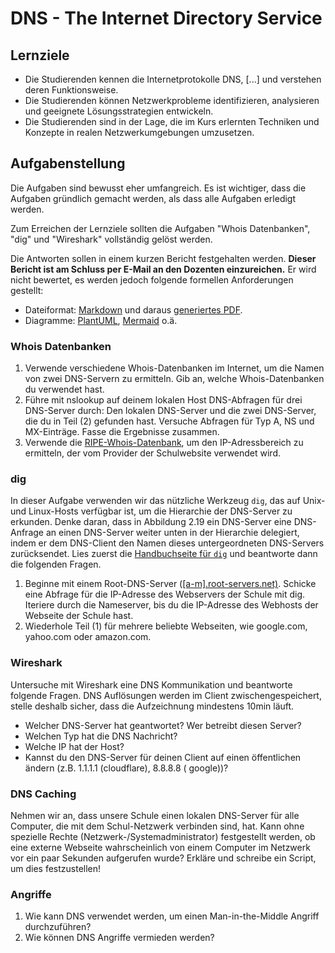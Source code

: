 # DNS - The Internet Directory Service

## Lernziele

* Die Studierenden kennen die Internetprotokolle DNS, [...] und verstehen deren Funktionsweise.
* Die Studierenden können Netzwerkprobleme identifizieren, analysieren und geeignete Lösungsstrategien entwickeln.
* Die Studierenden sind in der Lage, die im Kurs erlernten Techniken und Konzepte in realen Netzwerkumgebungen
  umzusetzen.

## Aufgabenstellung

Die Aufgaben sind bewusst eher umfangreich.
Es ist wichtiger, dass die Aufgaben gründlich gemacht werden, als dass alle Aufgaben erledigt werden.

Zum Erreichen der Lernziele sollten die Aufgaben "Whois Datenbanken", "dig" und "Wireshark" vollständig gelöst werden.

Die Antworten sollen in einem kurzen Bericht festgehalten werden.
**Dieser Bericht ist am Schluss per E-Mail an den Dozenten einzureichen.**
Er wird nicht bewertet, es werden jedoch folgende formellen Anforderungen gestellt:

- Dateiformat: [Markdown](https://www.markdownguide.org/) und daraus [generiertes PDF](https://pandoc.org/).
- Diagramme: [PlantUML](https://plantuml.com/de/), [Mermaid](https://mermaid.js.org/) o.ä.

### Whois Datenbanken

1. Verwende verschiedene Whois-Datenbanken im Internet, um die Namen von zwei DNS-Servern zu ermitteln. Gib an,
   welche Whois-Datenbanken du verwendet hast.
2. Führe mit nslookup auf deinem lokalen Host DNS-Abfragen für drei DNS-Server durch: Den lokalen DNS-Server und
   die zwei DNS-Server, die du in Teil (2) gefunden hast. Versuche Abfragen für Typ A, NS und MX-Einträge. Fasse
   die Ergebnisse zusammen.
3. Verwende die [RIPE-Whois-Datenbank](https://apps.db.ripe.net/db-web-ui/query), um den IP-Adressbereich zu
   ermitteln, der vom Provider der Schulwebsite verwendet wird.

### dig

In dieser Aufgabe verwenden wir das nützliche Werkzeug `dig`, das auf Unix- und Linux-Hosts verfügbar ist, um die
Hierarchie der DNS-Server zu erkunden. Denke daran, dass in Abbildung 2.19 ein DNS-Server eine DNS-Anfrage an einen
DNS-Server weiter unten in der Hierarchie delegiert, indem er dem DNS-Client den Namen dieses untergeordneten
DNS-Servers zurücksendet. Lies zuerst die [Handbuchseite für `dig`](https://linux.die.net/man/1/dig) und beantworte
dann die folgenden Fragen.

1. Beginne mit einem Root-DNS-Server ([[a-m].root-servers.net)](http://a.root-servers.net/).
   Schicke eine Abfrage für die IP-Adresse des Webservers der Schule mit dig. Iteriere durch die Nameserver, bis du
   die IP-Adresse des Webhosts der Webseite der Schule hast.
2. Wiederhole Teil (1) für mehrere beliebte Webseiten, wie google.com, yahoo.com oder amazon.com.

### Wireshark

Untersuche mit Wireshark eine DNS Kommunikation und beantworte folgende Fragen.
DNS Auflösungen werden im Client zwischengespeichert, stelle deshalb sicher, dass die Aufzeichnung mindestens 10min
läuft.

- Welcher DNS-Server hat geantwortet? Wer betreibt diesen Server?
- Welchen Typ hat die DNS Nachricht?
- Welche IP hat der Host?
- Kannst du den DNS-Server für deinen Client auf einen öffentlichen ändern (z.B. 1.1.1.1 (cloudflare), 8.8.8.8 (
  google))?

### DNS Caching

Nehmen wir an, dass unsere Schule einen lokalen DNS-Server für alle Computer, die mit dem Schul-Netzwerk verbinden sind,
hat. Kann ohne spezielle Rechte (Netzwerk-/Systemadministrator) festgestellt werden, ob eine externe Webseite
wahrscheinlich von einem Computer im Netzwerk vor ein paar Sekunden aufgerufen wurde?
Erkläre und schreibe ein Script, um dies festzustellen!

### Angriffe

1. Wie kann DNS verwendet werden, um einen Man-in-the-Middle Angriff durchzuführen? 
2. Wie können DNS Angriffe vermieden werden?